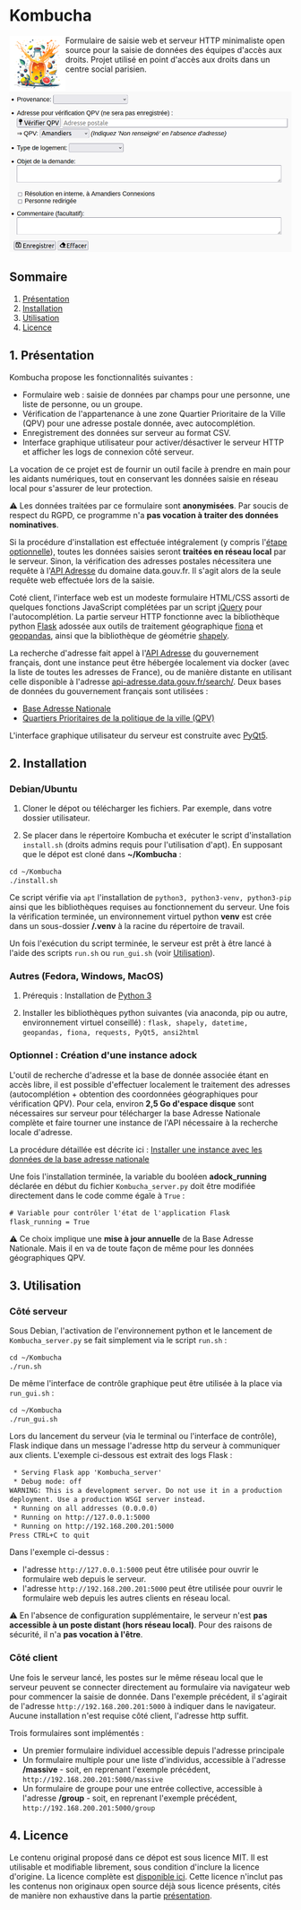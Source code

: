 <h1>Kombucha</h1>

<img align="left" width="100" height="100" src="https://github.com/Luz-V/Kombucha/blob/main/static/icon4.png"> 

Formulaire de saisie web et serveur HTTP minimaliste open source pour la saisie de données des équipes d'accès aux droits. Projet utilisé en point d'accès aux droits dans un centre social parisien.

![Exemple de formulaire](/static/example.png)

## Sommaire

1. [Présentation](#1-presentation)
2. [Installation](#2-installation)
3. [Utilisation](#3-utilisation)
4. [Licence](#4-licence)


## 1. Présentation
Kombucha propose les fonctionnalités suivantes :
- Formulaire web : saisie de données par champs pour une personne, une liste de personne, ou un groupe.
- Vérification de l'appartenance à une zone Quartier Prioritaire de la Ville (QPV) pour une adresse postale donnée, avec autocomplétion.
- Enregistrement des données sur serveur au format CSV.
- Interface graphique utilisateur pour activer/désactiver le serveur HTTP et afficher les logs de connexion côté serveur.

La vocation de ce projet est de fournir un outil facile à prendre en main pour les aidants numériques, tout en conservant les données saisie en réseau local pour s'assurer de leur protection. 

⚠️ Les données traitées par ce formulaire sont **anonymisées**. Par soucis de respect du RGPD, ce programme n'a **pas vocation à traiter des données nominatives**.

Si la procédure d'installation est effectuée intégralement (y compris l'[étape optionnelle](#optionnel--création-dune-instance-adock)), toutes les données saisies seront **traitées en réseau local** par le serveur. Sinon, la vérification des adresses postales nécessitera une requête à l'[API Adresse](https://adresse.data.gouv.fr/api-doc/adresse) du domaine data.gouv.fr. Il s'agit alors de la seule requête web effectuée lors de la saisie.

Coté client, l'interface web est un modeste formulaire HTML/CSS assorti de quelques fonctions JavaScript complétées par un script [jQuery](https://jquery.com/license/) pour l'autocomplétion. 
La partie serveur HTTP fonctionne avec la bibliothèque python [Flask](https://flask.palletsprojects.com) adossée aux outils de traitement géographique [fiona](https://pypi.org/project/fiona/) et [geopandas](https://geopandas.org), ainsi que la bibliothèque de géométrie [shapely](https://pypi.org/project/shapely/).

La recherche d'adresse fait appel à l'[API Adresse](https://api-adresse.data.gouv.fr/search/) du gouvernement français, dont une instance peut être hébergée localement via docker (avec la liste de toutes les adresses de France), ou de manière distante en utilisant celle disponible à l'adresse [api-adresse.data.gouv.fr/search/](https://api-adresse.data.gouv.fr/search/). 
Deux bases de données du gouvernement français sont utilisées :
- [Base Adresse Nationale](https://adresse.data.gouv.fr/donnees-nationales)
- [Quartiers Prioritaires de la politique de la ville (QPV)](https://www.data.gouv.fr/fr/datasets/quartiers-prioritaires-de-la-politique-de-la-ville-qpv/)

 L'interface graphique utilisateur du serveur est construite avec [PyQt5](https://pypi.org/project/PyQt5/). 


## 2. Installation

### Debian/Ubuntu

1. Cloner le dépot ou télécharger les fichiers. Par exemple, dans votre dossier utilisateur.

2. Se placer dans le répertoire Kombucha et exécuter le script d'installation `install.sh` (droits admins requis pour l'utilisation d'apt). En supposant que le dépot est cloné dans **~/Kombucha** : 
```
cd ~/Kombucha
./install.sh
```

Ce script vérifie via `apt` l'installation de `python3, python3-venv, python3-pip` ainsi que les bibliothèques requises au fonctionnement du serveur. Une fois la vérification terminée, un environnement virtuel python **venv** est crée dans un sous-dossier **/.venv** à la racine du répertoire de travail. 

Un fois l'exécution du script terminée, le serveur est prêt à être lancé à l'aide des scripts `run.sh` ou `run_gui.sh` (voir [Utilisation](#3-utilisation)).

### Autres (Fedora, Windows, MacOS)

1. Prérequis : Installation de [Python 3](https://www.python.org/downloads/)

2. Installer les bibliothèques python suivantes (via anaconda, pip ou autre, environnement virtuel conseillé) : `flask, shapely, datetime, geopandas, fiona, requests, PyQt5, ansi2html`


### Optionnel : Création d'une instance adock

L'outil de recherche d'adresse et la base de donnée associée étant en accès libre, il est possible d'effectuer localement le traitement des adresses (autocomplétion + obtention des coordonnées géographiques pour vérification QPV). Pour cela, environ **2,5 Go d'espace disque** sont nécessaires sur serveur pour télécharger la base Adresse Nationale complète et faire tourner une instance de l'API nécessaire à la recherche locale d'adresse.

La procédure détaillée est décrite ici : [Installer une instance avec les données de la base adresse nationale](https://github.com/BaseAdresseNationale/addok-docker#installer-une-instance-avec-les-donn%C3%A9es-de-la-base-adresse-nationale)

Une fois l'installation terminée, la variable du booléen **adock_running** déclarée en début du fichier `Kombucha_server.py` doit être modifiée directement dans le code comme égale à `True` :
```
# Variable pour contrôler l'état de l'application Flask
flask_running = True
```

⚠️ Ce choix implique une **mise à jour annuelle** de la Base Adresse Nationale. Mais il en va de toute façon de même pour les données géographiques QPV.


## 3. Utilisation

### Côté serveur

Sous Debian, l'activation de l'environnement python et le lancement de `Kombucha_server.py` se fait simplement via le script `run.sh` :
```
cd ~/Kombucha
./run.sh
```

De même l'interface de contrôle graphique peut être utilisée à la place via `run_gui.sh` : 
```
cd ~/Kombucha
./run_gui.sh
```

Lors du lancement du serveur (via le terminal ou l'interface de contrôle), Flask indique dans un message l'adresse http du serveur à communiquer aux clients. L'exemple ci-dessous est extrait des logs Flask :
```
 * Serving Flask app 'Kombucha_server'
 * Debug mode: off
WARNING: This is a development server. Do not use it in a production deployment. Use a production WSGI server instead.
 * Running on all addresses (0.0.0.0)
 * Running on http://127.0.0.1:5000
 * Running on http://192.168.200.201:5000
Press CTRL+C to quit
```
Dans l'exemple ci-dessus : 
- l'adresse `http://127.0.0.1:5000` peut être utilisée pour ouvrir le formulaire web depuis le serveur.
- l'adresse `http://192.168.200.201:5000` peut être utilisée pour ouvrir le formulaire web depuis les autres clients en réseau local.

⚠️ En l'absence de configuration supplémentaire, le serveur n'est **pas accessible à un poste distant (hors réseau local)**. Pour des raisons de sécurité, il n'a **pas vocation à l'être**.

### Côté client

Une fois le serveur lancé, les postes sur le même réseau local que le serveur peuvent se connecter directement au formulaire via navigateur web pour commencer la saisie de donnée. Dans l'exemple précédent, il s'agirait de l'adresse `http://192.168.200.201:5000` à indiquer dans le navigateur. Aucune installation n'est requise côté client, l'adresse http suffit.

Trois formulaires sont implémentés :
- Un premier formulaire individuel accessible depuis l'adresse principale 
- Un formulaire multiple pour une liste d'individus, accessible à l'adresse **/massive** - soit, en reprenant l'exemple précédent, `http://192.168.200.201:5000/massive`
- Un formulaire de groupe pour une entrée collective, accessible à l'adresse **/group** - soit, en reprenant l'exemple précédent, `http://192.168.200.201:5000/group`

## 4. Licence

Le contenu original proposé dans ce dépot est sous licence MIT. Il est utilisable et modifiable librement, sous condition d'inclure la licence d'origine. La licence complète est [disponible ici](https://github.com/Luz-V/Kombucha/blob/main/LICENSE). Cette licence n'inclut pas les contenus non originaux open source déjà sous licence présents, cités de manière non exhaustive dans la partie [présentation](#presentation).



